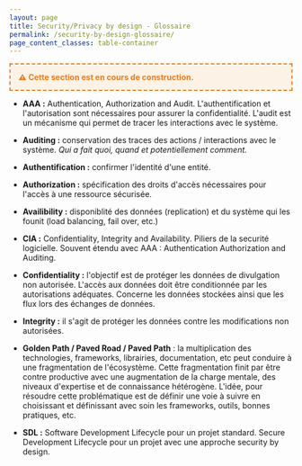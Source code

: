 ```yaml
---
layout: page
title: Security/Privacy by design - Glossaire
permalink: /security-by-design-glossaire/
page_content_classes: table-container
---
```

<div style="border: 2px dashed #e67e22; background: #fcf3e6; padding: 1em; margin: 1em 0; font-weight: bold; color: #e67e22;">
  ⚠️ Cette section est en cours de construction.
</div>

- **AAA :** Authentication, Authorization and Audit. L'authentification et l'autorisation sont nécessaires pour assurer la confidentialité. L'audit est un mécanisme qui permet de tracer les interactions avec le système.

- **Auditing :** conservation des traces des actions / interactions avec le système.
           *Qui a fait quoi, quand et potentiellement comment.*

- **Authentification :** confirmer l'identité d'une entité.

- **Authorization :** spécification des droits d'accès nécessaires pour l'accès à une ressource sécurisée.

- **Availibility :** disponiblité des données (replication) et du système qui les founit (load balancing, fail over, etc.) 

- **CIA :** Confidentiality, Integrity and Availability. Piliers de la securité logicielle. Souvent étendu avec AAA : Authentication Authorization and Auditing.

- **Confidentiality :** l'objectif est de protéger les données de divulgation non autorisée. L'accès aux données doit être conditionnée par les autorisations adéquates. Concerne les données stockées ainsi que les flux lors des échanges de données.

- **Integrity :** il s'agit de protéger les données contre les modifications non autorisées.

- **Golden Path / Paved Road / Paved Path** : la multiplication des technologies, frameworks, librairies, documentation, etc peut conduire à une fragmentation de l'écosystème. Cette fragmentation finit par être contre productive avec une augmentation de la charge mentale, des niveaux d'expertise et de connaissance hétérogène. L'idée, pour résoudre cette problématique est de définir une voie à suivre en choisissant et définissant avec soin les frameworks, outils, bonnes pratiques, etc.

- **SDL :** Software Development Lifecycle pour un projet standard. Secure Development Lifecycle pour un projet avec une approche security by design.


